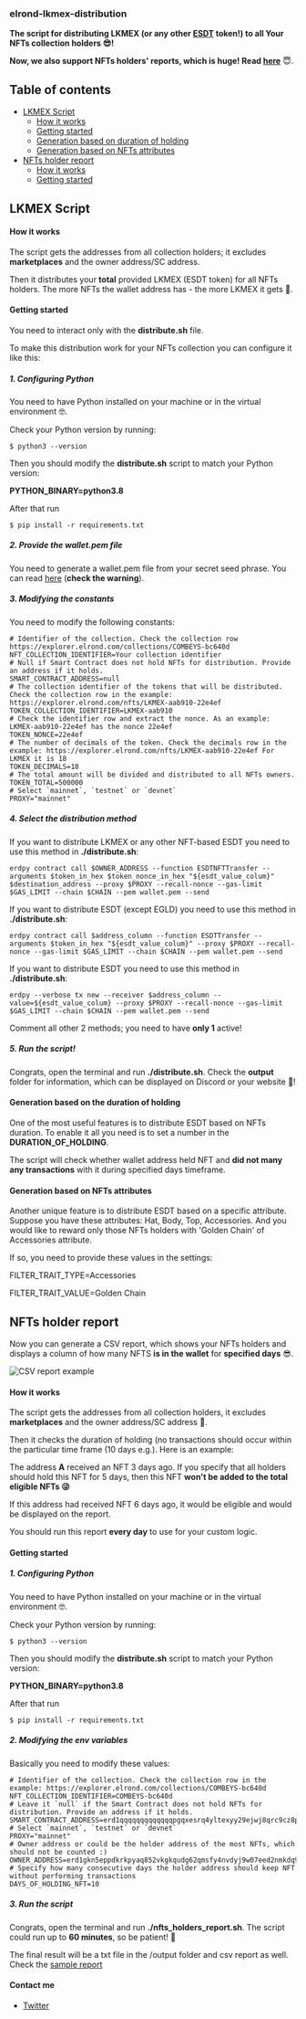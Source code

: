 ### elrond-lkmex-distribution

**The script for distributing LKMEX (or any other [ESDT](https://docs.elrond.com/developers/esdt-tokens/) token!) to all Your NFTs collection holders 😎!**

[//]: # (Inspired by the [Elrond script utils]&#40;https://github.com/ElrondNetwork/script-utils&#41; &#40;we'll unify our scripts in near future&#41;.)

**Now, we also support NFTs holders' reports, which is huge! Read [here](#nfts-holder-report)** 😇.

## Table of contents
* [LKMEX Script](#lkmex-script)
  * [How it works](#how-it-works)
  * [Getting started](#getting-started)
  * [Generation based on duration of holding](#generation-based-on-duration-of-holding)
  * [Generation based on NFTs attributes](#generation-based-on-nfts-attributes)
* [NFTs holder report](#nfts-holder-report)
  * [How it works](#how-it-works)
  * [Getting started](#getting-started)
  
  
## LKMEX Script
#### How it works
The script gets the addresses from all collection holders; it excludes **marketplaces** and the owner address/SC address.

Then it distributes your **total** provided LKMEX (ESDT token) for all NFTs holders. The more NFTs the wallet address has - the more LKMEX it gets 🤑.

#### Getting started

You need to interact only with the **distribute.sh** file.

To make this distribution work for your NFTs collection you can configure it like this:

##### 1. Configuring Python
You need to have Python installed on your machine or in the virtual environment 🤓.

Check your Python version by running:

```shell
$ python3 --version
```

Then you should modify the **distribute.sh** script to match your Python version: 

**PYTHON_BINARY=python3.8**

After that run

```shell
$ pip install -r requirements.txt
```

##### 2. Provide the wallet.pem file
You need to generate a wallet.pem file from your secret seed phrase. You can read [here](https://docs.elrond.com/sdk-and-tools/erdpy/deriving-the-wallet-pem-file/) (**check the warning**).

##### 3. Modifying the constants

You need to modify the following constants:

```shell
# Identifier of the collection. Check the collection row https://explorer.elrond.com/collections/COMBEYS-bc640d
NFT_COLLECTION_IDENTIFIER=Your collection identifier
# Null if Smart Contract does not hold NFTs for distribution. Provide an address if it holds.
SMART_CONTRACT_ADDRESS=null
# The collection identifier of the tokens that will be distributed. Check the collection row in the example: https://explorer.elrond.com/nfts/LKMEX-aab910-22e4ef
TOKEN_COLLECTION_IDENTIFIER=LKMEX-aab910
# Check the identifier row and extract the nonce. As an example: LKMEX-aab910-22e4ef has the nonce 22e4ef 
TOKEN_NONCE=22e4ef
# The number of decimals of the token. Check the decimals row in the example: https://explorer.elrond.com/nfts/LKMEX-aab910-22e4ef For LKMEX it is 18
TOKEN_DECIMALS=18
# The total amount will be divided and distributed to all NFTs owners.
TOKEN_TOTAL=500000
# Select `mainnet`, `testnet` or `devnet`
PROXY="mainnet"
```

##### 4. Select the distribution method
If you want to distribute LKMEX or any other NFT-based ESDT you need to use this method in **./distribute.sh**:
```shell
erdpy contract call $OWNER_ADDRESS --function ESDTNFTTransfer --arguments $token_in_hex $token_nonce_in_hex "${esdt_value_colum}" $destination_address --proxy $PROXY --recall-nonce --gas-limit $GAS_LIMIT --chain $CHAIN --pem wallet.pem --send
```

If you want to distribute ESDT (except EGLD) you need to use this method in **./distribute.sh**:
```shell
erdpy contract call $address_column --function ESDTTransfer --arguments $token_in_hex "${esdt_value_colum}" --proxy $PROXY --recall-nonce --gas-limit $GAS_LIMIT --chain $CHAIN --pem wallet.pem --send
```

If you want to distribute ESDT you need to use this method in **./distribute.sh**:
```shell
erdpy --verbose tx new --receiver $address_column --value=${esdt_value_colum} --proxy $PROXY --recall-nonce --gas-limit $GAS_LIMIT --chain $CHAIN --pem wallet.pem --send
```

Comment all other 2 methods; you need to have **only 1** active!
##### 5. Run the script!
Congrats, open the terminal and run **./distribute.sh**. Check the **output** folder for information, which can be displayed on Discord or your website 🥳! 

#### Generation based on the duration of holding

One of the most useful features is to distribute ESDT based on NFTs duration. To enable it all you need is to set a number in the **DURATION_OF_HOLDING**.

The script will check whether wallet address held NFT and **did not many any transactions** with it during specified days timeframe. 

#### Generation based on NFTs attributes
Another unique feature is to distribute ESDT based on a specific attribute. Suppose you have these attributes: Hat, Body, Top, Accessories. And you would like to reward only those NFTs holders with 'Golden Chain' of Accessories attribute.

If so, you need to provide these values in the settings:

FILTER_TRAIT_TYPE=Accessories

FILTER_TRAIT_VALUE=Golden Chain


## NFTs holder report
Now you can generate a CSV report, which shows your NFTs holders and displays a column of how many NFTS **is in the wallet** for **specified days** 😎.

![CSV report example](assets/example-holders-report.png "")
#### How it works
The script gets the addresses from all collection holders, it excludes **marketplaces** and the owner address/SC address 🥸.

Then it checks the duration of holding (no transactions should occur within the particular time frame (10 days e.g.). Here is an example:

The address **A** received an NFT 3 days ago. If you specify that all holders should hold this NFT for 5 days, then this NFT **won't be added to the total eligible NFTs 😜**

If this address had received NFT 6 days ago, it would be eligible and would be displayed on the report.

You should run this report **every day** to use for your custom logic.

#### Getting started
##### 1. Configuring Python
You need to have Python installed on your machine or in the virtual environment 🤓.

Check your Python version by running:

```shell
$ python3 --version
```

Then you should modify the **distribute.sh** script to match your Python version: 

**PYTHON_BINARY=python3.8**

After that run

```shell
$ pip install -r requirements.txt
```

##### 2. Modifying the env variables

Basically you need to modify these values:

```shell
# Identifier of the collection. Check the collection row in the example: https://explorer.elrond.com/collections/COMBEYS-bc640d
NFT_COLLECTION_IDENTIFIER=COMBEYS-bc640d
# Leave it `null` if the Smart Contract does not hold NFTs for distribution. Provide an address if it holds.
SMART_CONTRACT_ADDRESS=erd1qqqqqqqqqqqqqpgqxesrq4yltexyy29ejwj8qrc9cz8p08evmkdqqxl7e4
# Select `mainnet`, `testnet` or `devnet`
PROXY="mainnet"
# Owner address or could be the holder address of the most NFTs, which should not be counted :)
OWNER_ADDRESS=erd1gkn5eppdkrkpyaq852vkgkqudg62qmsfy4nvdyj9w07eed2nmkdq9rgrk5
# Specify how many consecutive days the holder address should keep NFT without performing transactions
DAYS_OF_HOLDING_NFT=10
```

##### 3. Run the script
Congrats, open the terminal and run **./nfts_holders_report.sh**. The script could run up to **60 minutes**, so be patient! 🥳

The final result will be a txt file in the /output folder and csv report as well. Check the [sample report](assets/Feb-20-2022-with-duration-COMBEYS-bc640d.csv)

#### Contact me
- [Twitter](https://twitter.com/wellbranding)

